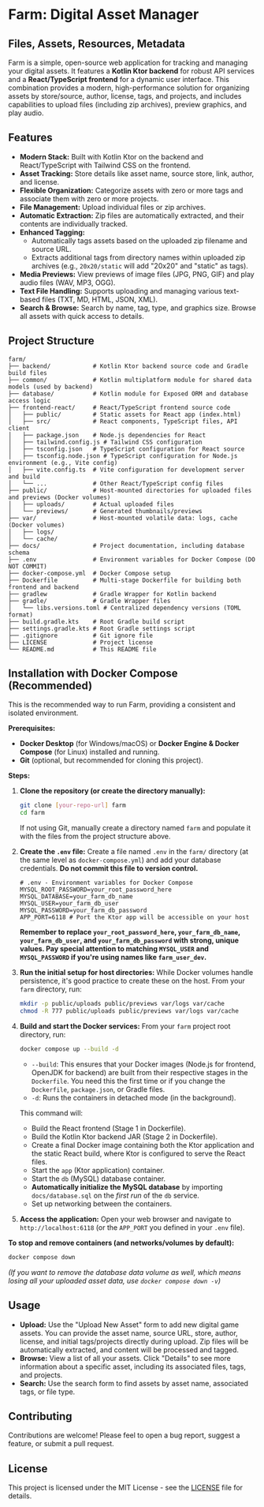 # Farm: Digital Asset Manager

## Files, Assets, Resources, Metadata

Farm is a simple, open-source web application for tracking and managing your digital assets. It features a **Kotlin Ktor backend** for robust API services and a **React/TypeScript frontend** for a dynamic user interface. This combination provides a modern, high-performance solution for organizing assets by store/source, author, license, tags, and projects, and includes capabilities to upload files (including zip archives), preview graphics, and play audio.

## Features

* **Modern Stack:** Built with Kotlin Ktor on the backend and React/TypeScript with Tailwind CSS on the frontend.
* **Asset Tracking:** Store details like asset name, source store, link, author, and license.
* **Flexible Organization:** Categorize assets with zero or more tags and associate them with zero or more projects.
* **File Management:** Upload individual files or zip archives.
* **Automatic Extraction:** Zip files are automatically extracted, and their contents are individually tracked.
* **Enhanced Tagging:**
    * Automatically tags assets based on the uploaded zip filename and source URL.
    * Extracts additional tags from directory names within uploaded zip archives (e.g., `20x20/static` will add "20x20" and "static" as tags).
* **Media Previews:** View previews of image files (JPG, PNG, GIF) and play audio files (WAV, MP3, OGG).
* **Text File Handling:** Supports uploading and managing various text-based files (TXT, MD, HTML, JSON, XML).
* **Search & Browse:** Search by name, tag, type, and graphics size. Browse all assets with quick access to details.

## Project Structure

```
farm/
├── backend/            # Kotlin Ktor backend source code and Gradle build files
├── common/             # Kotlin multiplatform module for shared data models (used by backend)
├── database/           # Kotlin module for Exposed ORM and database access logic
├── frontend-react/     # React/TypeScript frontend source code
│   ├── public/         # Static assets for React app (index.html)
│   ├── src/            # React components, TypeScript files, API client
│   ├── package.json    # Node.js dependencies for React
│   ├── tailwind.config.js # Tailwind CSS configuration
│   ├── tsconfig.json   # TypeScript configuration for React source
│   ├── tsconfig.node.json # TypeScript configuration for Node.js environment (e.g., Vite config)
│   ├── vite.config.ts  # Vite configuration for development server and build
│   └── ...             # Other React/TypeScript config files
├── public/             # Host-mounted directories for uploaded files and previews (Docker volumes)
│   ├── uploads/        # Actual uploaded files
│   └── previews/       # Generated thumbnails/previews
├── var/                # Host-mounted volatile data: logs, cache (Docker volumes)
│   ├── logs/
│   └── cache/
├── docs/               # Project documentation, including database schema
├── .env                # Environment variables for Docker Compose (DO NOT COMMIT)
├── docker-compose.yml  # Docker Compose setup
├── Dockerfile          # Multi-stage Dockerfile for building both frontend and backend
├── gradlew             # Gradle Wrapper for Kotlin backend
├── gradle/             # Gradle Wrapper files
│   └── libs.versions.toml # Centralized dependency versions (TOML format)
├── build.gradle.kts    # Root Gradle build script
├── settings.gradle.kts # Root Gradle settings script
├── .gitignore          # Git ignore file
├── LICENSE             # Project license
└── README.md           # This README file
```

## Installation with Docker Compose (Recommended)

This is the recommended way to run Farm, providing a consistent and isolated environment.

**Prerequisites:**

* **Docker Desktop** (for Windows/macOS) or **Docker Engine & Docker Compose** (for Linux) installed and running.
* **Git** (optional, but recommended for cloning this project).

**Steps:**

1.  **Clone the repository (or create the directory manually):**
    ```bash
    git clone [your-repo-url] farm
    cd farm
    ```
    If not using Git, manually create a directory named `farm` and populate it with the files from the project structure above.

2.  **Create the `.env` file:**
    Create a file named `.env` in the `farm/` directory (at the same level as `docker-compose.yml`) and add your database credentials. **Do not commit this file to version control.**

    ```dotenv
    # .env - Environment variables for Docker Compose
    MYSQL_ROOT_PASSWORD=your_root_password_here
    MYSQL_DATABASE=your_farm_db_name
    MYSQL_USER=your_farm_db_user
    MYSQL_PASSWORD=your_farm_db_password
    APP_PORT=6118 # Port the Ktor app will be accessible on your host
    ```
    **Remember to replace `your_root_password_here`, `your_farm_db_name`, `your_farm_db_user`, and `your_farm_db_password` with strong, unique values. Pay special attention to matching `MYSQL_USER` and `MYSQL_PASSWORD` if you're using names like `farm_user_dev`.**

3.  **Run the initial setup for host directories:**
    While Docker volumes handle persistence, it's good practice to create these on the host. From your `farm` directory, run:
    ```bash
    mkdir -p public/uploads public/previews var/logs var/cache
    chmod -R 777 public/uploads public/previews var/logs var/cache
    ```

4.  **Build and start the Docker services:**
    From your `farm` project root directory, run:
    ```bash
    docker compose up --build -d
    ```
    * `--build`: This ensures that your Docker images (Node.js for frontend, OpenJDK for backend) are built from their respective stages in the `Dockerfile`. You need this the first time or if you change the `Dockerfile`, `package.json`, or Gradle files.
    * `-d`: Runs the containers in detached mode (in the background).

    This command will:
    * Build the React frontend (Stage 1 in Dockerfile).
    * Build the Kotlin Ktor backend JAR (Stage 2 in Dockerfile).
    * Create a final Docker image containing both the Ktor application and the static React build, where Ktor is configured to serve the React files.
    * Start the `app` (Ktor application) container.
    * Start the `db` (MySQL) database container.
    * **Automatically initialize the MySQL database** by importing `docs/database.sql` on the *first run* of the `db` service.
    * Set up networking between the containers.

5.  **Access the application:**
    Open your web browser and navigate to `http://localhost:6118` (or the `APP_PORT` you defined in your `.env` file).

**To stop and remove containers (and networks/volumes by default):**

```bash
docker compose down
```

*(If you want to remove the database data volume as well, which means losing all your uploaded asset data, use `docker compose down -v`)*

## Usage

* **Upload:** Use the "Upload New Asset" form to add new digital game assets. You can provide the asset name, source URL, store, author, license, and initial tags/projects directly during upload. Zip files will be automatically extracted, and content will be processed and tagged.
* **Browse:** View a list of all your assets. Click "Details" to see more information about a specific asset, including its associated files, tags, and projects.
* **Search:** Use the search form to find assets by asset name, associated tags, or file type.

## Contributing

Contributions are welcome! Please feel to open a bug report, suggest a feature, or submit a pull request.

## License

This project is licensed under the MIT License - see the [LICENSE](LICENSE) file for details.